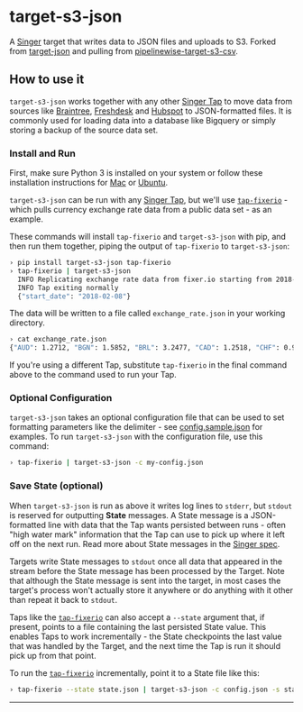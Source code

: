 # target-s3-json

A [Singer](https://singer.io) target that writes data to JSON files and uploads to S3. Forked from [target-json](https://github.com/dvelardez/target-json) and pulling from [pipelinewise-target-s3-csv](https://github.com/transferwise/pipelinewise-target-s3-csv).

## How to use it

`target-s3-json` works together with any other [Singer Tap] to move data
from sources like [Braintree], [Freshdesk] and [Hubspot] to
JSON-formatted files. It is commonly used for loading data into a database
like Bigquery or simply storing a backup of the source data set.

### Install and Run

First, make sure Python 3 is installed on your system or follow these
installation instructions for [Mac](python-mac) or
[Ubuntu](python-ubuntu).

`target-s3-json` can be run with any [Singer Tap], but we'll use
[`tap-fixerio`][Fixerio] - which pulls currency exchange rate data
from a public data set - as an example.

These commands will install `tap-fixerio` and `target-s3-json` with pip,
and then run them together, piping the output of `tap-fixerio` to
`target-s3-json`:

```bash
› pip install target-s3-json tap-fixerio
› tap-fixerio | target-s3-json
  INFO Replicating exchange rate data from fixer.io starting from 2018-02-08
  INFO Tap exiting normally
  {"start_date": "2018-02-08"}
```

The data will be written to a file called `exchange_rate.json` in your
working directory.

```bash
› cat exchange_rate.json
{"AUD": 1.2712, "BGN": 1.5852, "BRL": 3.2477, "CAD": 1.2518, "CHF": 0.941, "CNY": 6.2746, "CZK": 20.449, "DKK": 6.0326, "EUR": 0.8105, "GBP": 0.71871, "HKD": 7.8184, "HRK": 6.0312, "HUF": 251.1, "IDR": 13559.0, "ILS": 3.4913, "INR": 64.245, "ISK": 101.31, "JPY": 109.29, "KRW": 1082.6, "MXN": 18.68, "MYR": 3.903, "NOK": 7.8309, "NZD": 1.3695, "PHP": 51.253, "PLN": 3.3713, "RON": 3.7733, "RUB": 57.158, "SEK": 7.9904, "SGD": 1.3204, "THB": 31.59, "TRY": 3.7835, "ZAR": 11.966, "USD": 1.0, "date": "2018-02-07T00:00:00Z"}
```

If you're using a different Tap, substitute `tap-fixerio` in the final
command above to the command used to run your Tap.

### Optional Configuration

`target-s3-json` takes an optional configuration file that can be used to
set formatting parameters like the delimiter - see
[config.sample.json](config.sample.json) for examples. To run
`target-s3-json` with the configuration file, use this command:

```bash
› tap-fixerio | target-s3-json -c my-config.json
```

### Save State (optional)

When `target-s3-json` is run as above it writes log lines to `stderr`,
but `stdout` is reserved for outputting **State** messages. A State
message is a JSON-formatted line with data that the Tap wants
persisted between runs - often "high water mark" information that the
Tap can use to pick up where it left off on the next run. Read more
about State messages in the [Singer spec].

Targets write State messages to `stdout` once all data that appeared
in the stream before the State message has been processed by the
Target. Note that although the State message is sent into the target,
in most cases the target's process won't actually store it anywhere or
do anything with it other than repeat it back to `stdout`.

Taps like the [`tap-fixerio`][Fixerio] can also accept a `--state` argument
that, if present, points to a file containing the last persisted State
value.  This enables Taps to work incrementally - the State
checkpoints the last value that was handled by the Target, and the
next time the Tap is run it should pick up from that point.

To run the [`tap-fixerio`][Fixerio] incrementally, point it to a State file like this:

```bash
› tap-fixerio --state state.json | target-s3-json -c config.json -s state.json
```

---

[Singer Tap]: https://singer.io
[Singer spec]: https://github.com/singer-io/getting-started/blob/master/SPEC.md
[Braintree]: https://github.com/singer-io/tap-braintree
[Freshdesk]: https://github.com/singer-io/tap-freshdesk
[Hubspot]: https://github.com/singer-io/tap-hubspot
[Fixerio]: https://github.com/singer-io/tap-fixerio
[python-mac]: http://docs.python-guide.org/en/latest/starting/install3/osx/
[python-ubuntu]: https://www.digitalocean.com/community/tutorials/how-to-install-python-3-and-set-up-a-local-programming-environment-on-ubuntu-16-04